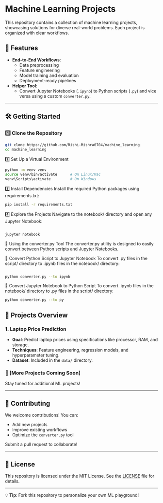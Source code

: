 # Machine Learning Projects  

This repository contains a collection of machine learning projects, showcasing solutions for diverse real-world problems. Each project is organized with clear workflows.  

## 🚀 Features  
- **End-to-End Workflows**:  
  - Data preprocessing  
  - Feature engineering  
  - Model training and evaluation  
  - Deployment-ready pipelines  
- **Helper Tool**:  
  - Convert Jupyter Notebooks (`.ipynb`) to Python scripts (`.py`) and vice versa using a custom `converter.py`.  

---

## 🛠️ Getting Started  

### 1️⃣ Clone the Repository  
```bash
git clone https://github.com/Rishi-Mishra0704/machine_learning
cd machine_learning
```

2️⃣ Set Up a Virtual Environment
```bash
python -m venv venv  
source venv/bin/activate      # On Linux/Mac  
venv\Scripts\activate         # On Windows  
```
3️⃣ Install Dependencies
Install the required Python packages using requirements.txt:

```bash
pip install -r requirements.txt
```
4️⃣ Explore the Projects
Navigate to the notebook/ directory and open any Jupyter Notebook:

```bash

jupyter notebook
```
🔄 Using the converter.py Tool
The converter.py utility is designed to easily convert between Python scripts and Jupyter Notebooks.

🔁 Convert Python Script to Jupyter Notebook
To convert .py files in the script/ directory to .ipynb files in the notebook/ directory:

```bash

python converter.py --to ipynb
```
🔁 Convert Jupyter Notebook to Python Script
To convert .ipynb files in the notebook/ directory to .py files in the script/ directory:

```bash
python converter.py --to py
```
## 🧪 Projects Overview  

### 1. Laptop Price Prediction  
- **Goal**: Predict laptop prices using specifications like processor, RAM, and storage.  
- **Techniques**: Feature engineering, regression models, and hyperparameter tuning.  
- **Dataset**: Included in the `data/` directory.  

### 📌 [More Projects Coming Soon]  
Stay tuned for additional ML projects!  

---

## 🤝 Contributing  
We welcome contributions! You can:  
- Add new projects  
- Improve existing workflows  
- Optimize the `converter.py` tool  

Submit a pull request to collaborate!  

---

## 📜 License  
This repository is licensed under the MIT License. See the [LICENSE](LICENSE) file for details.  

---

💡 **Tip**: Fork this repository to personalize your own ML playground! 
